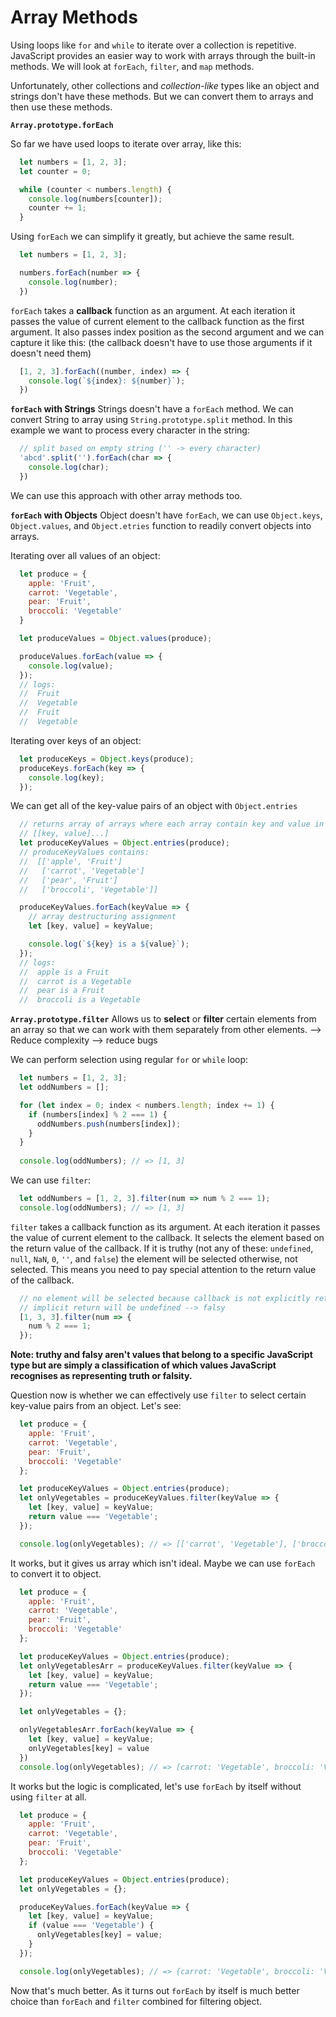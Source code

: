 # Array Methods
Using loops like `for` and `while` to iterate over a collection is repetitive. JavaScript provides an easier way to work with arrays through the built-in methods. We will look at `forEach`, `filter`, and `map` methods.

Unfortunately, other collections and *collection-like* types like an object and strings don't have these methods. But we can convert them to arrays and then use these methods.

**`Array.prototype.forEach`**

So far we have used loops to iterate over array, like this:
```javascript
  let numbers = [1, 2, 3];
  let counter = 0;

  while (counter < numbers.length) {
    console.log(numbers[counter]);
    counter += 1;
  }
```

Using `forEach` we can simplify it greatly, but achieve the same result.
```javascript
  let numbers = [1, 2, 3];

  numbers.forEach(number => {
    console.log(number);
  })
```
`forEach` takes a **callback** function as an argument. At each iteration it passes the value of current element to the callback function as the first argument. It also passes index position as the second argument and we can capture it like this: (the callback doesn't have to use those arguments if it doesn't need them)

```javascript
  [1, 2, 3].forEach((number, index) => {
    console.log(`${index}: ${number}`);
  })
```

**`forEach` with Strings**
Strings doesn't have a `forEach` method. We can convert String to array using `String.prototype.split` method. In this example we want to process every character in the string:

```javascript
  // split based on empty string ('' -> every character)
  'abcd'.split('').forEach(char => {
    console.log(char);
  })
```

We can use this approach with other array methods too.

**`forEach` with Objects**
Object doesn't have `forEach`, we can use `Object.keys`, `Object.values`, and `Object.etries` function to readily convert objects into arrays.

Iterating over all values of an object:
```javascript
  let produce = {
    apple: 'Fruit',
    carrot: 'Vegetable',
    pear: 'Fruit',
    broccoli: 'Vegetable'
  }

  let produceValues = Object.values(produce);

  produceValues.forEach(value => {
    console.log(value);
  });
  // logs:
  //  Fruit
  //  Vegetable
  //  Fruit
  //  Vegetable
```

Iterating over keys of an object:
```javascript
  let produceKeys = Object.keys(produce);
  produceKeys.forEach(key => {
    console.log(key);
  });
```

We can get all of the key-value pairs of an object with `Object.entries`
```javascript
  // returns array of arrays where each array contain key and value in that order
  // [[key, value]...]
  let produceKeyValues = Object.entries(produce);
  // produceKeyValues contains:
  //  [['apple', 'Fruit']
  //   ['carrot', 'Vegetable']
  //   ['pear', 'Fruit']
  //   ['broccoli', 'Vegetable']]

  produceKeyValues.forEach(keyValue => {
    // array destructuring assignment
    let [key, value] = keyValue;

    console.log(`${key} is a ${value}`);
  });
  // logs:
  //  apple is a Fruit
  //  carrot is a Vegetable
  //  pear is a Fruit
  //  broccoli is a Vegetable
```

**`Array.prototype.filter`**
Allows us to **select** or **filter** certain elements from an array so that we can work with them separately from other elements. --> Reduce complexity --> reduce bugs

We can perform selection using regular `for` or `while` loop:
```javascript
  let numbers = [1, 2, 3];
  let oddNumbers = [];

  for (let index = 0; index < numbers.length; index += 1) {
    if (numbers[index] % 2 === 1) {
      oddNumbers.push(numbers[index]);
    }
  }
  
  console.log(oddNumbers); // => [1, 3]
```

We can use `filter`:
```javascript
  let oddNumbers = [1, 2, 3].filter(num => num % 2 === 1);
  console.log(oddNumbers); // => [1, 3]
```

`filter` takes a callback function as its argument. At each iteration it passes the value of current element to the callback. It selects the element based on the return value of the callback. If it is truthy (not any of these: `undefined`, `null`, `NaN`, `0`, `''`, and `false`) the element will be selected otherwise, not selected. This means you need to pay special attention to the return value of the callback.

```javascript
  // no element will be selected because callback is not explicitly returning
  // implicit return will be undefined --> falsy
  [1, 3, 3].filter(num => {
    num % 2 === 1;
  });
```

**Note: truthy and falsy aren't values that belong to a specific JavaScript type but are simply a classification of which values JavaScript recognises as representing truth or falsity.**

Question now is whether we can effectively use `filter` to select certain key-value pairs from an object. Let's see:

```javascript
  let produce = {
    apple: 'Fruit',
    carrot: 'Vegetable',
    pear: 'Fruit',
    broccoli: 'Vegetable'
  };

  let produceKeyValues = Object.entries(produce);
  let onlyVegetables = produceKeyValues.filter(keyValue => {
    let [key, value] = keyValue;
    return value === 'Vegetable';
  });

  console.log(onlyVegetables); // => [['carrot', 'Vegetable'], ['broccoli', 'Vegetable']]
```

It works, but it gives us array which isn't ideal. Maybe we can use `forEach` to convert it to object.
```javascript
  let produce = {
    apple: 'Fruit',
    carrot: 'Vegetable',
    pear: 'Fruit',
    broccoli: 'Vegetable'
  };

  let produceKeyValues = Object.entries(produce);
  let onlyVegetablesArr = produceKeyValues.filter(keyValue => {
    let [key, value] = keyValue;
    return value === 'Vegetable';
  });

  let onlyVegetables = {};

  onlyVegetablesArr.forEach(keyValue => {
    let [key, value] = keyValue;
    onlyVegetables[key] = value
  })
  console.log(onlyVegetables); // => [carrot: 'Vegetable', broccoli: 'Vegetable']
```

It works but the logic is complicated, let's use `forEach` by itself without using `filter` at all.
```javascript
  let produce = {
    apple: 'Fruit',
    carrot: 'Vegetable',
    pear: 'Fruit',
    broccoli: 'Vegetable'
  };

  let produceKeyValues = Object.entries(produce);
  let onlyVegetables = {};

  produceKeyValues.forEach(keyValue => {
    let [key, value] = keyValue;
    if (value === 'Vegetable') {
      onlyVegetables[key] = value;
    }
  });

  console.log(onlyVegetables); // => {carrot: 'Vegetable', broccoli: 'Vegetable'}
```

Now that's much better. As it turns out `forEach` by itself is much better choice than `forEach` and `filter` combined for filtering object.